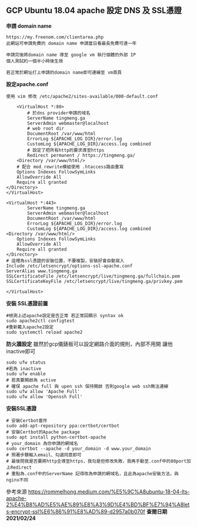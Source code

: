 ## GCP Ubuntu 18.04 apache 設定 DNS 及 SSL憑證

**申請 domain name**
```
https://my.freenom.com/clientarea.php
此網站可申請免費的 domain name 申請當日看最長免費可達一年

申請完後將domain name 導至 google vm 執行個體的外部 IP
個人測試約一個半小時後生效

若正常於網址打上申請的domain name即可連線至 vm首頁

```
**設定apache.conf**
```
使用 vim 修改 /etc/apache2/sites-available/000-default.conf

    <VirtualHost *:80>
        # 於dns provider申請的域名
        ServerName tingmeng.ga
        ServerAdmin webmaster@localhost
        # web root dir
        DocumentRoot /var/www/html
        ErrorLog ${APACHE_LOG_DIR}/error.log
        CustomLog ${APACHE_LOG_DIR}/access.log combined
        # 設定了把所有http的要求導至https
        Redirect permanent / https://tingmeng.ga/
    <Directory /var/www/html/>
    # 配合 mod_rewrite模組使用 .htaccess路由重寫
    Options Indexes FollowSymLinks
    AllowOverride All
    Require all granted
</Directory>
</VirtualHost>

<VirtualHost *:443>
        ServerName tingmeng.ga
        ServerAdmin webmaster@localhost
        DocumentRoot /var/www/html
        ErrorLog ${APACHE_LOG_DIR}/error.log
        CustomLog ${APACHE_LOG_DIR}/access.log combined
<Directory /var/www/html/>
    Options Indexes FollowSymLinks
    AllowOverride All
    Require all granted
</Directory>
# 這裡為ssl憑證的安裝位置，不要複製，安裝好會自動寫入
Include /etc/letsencrypt/options-ssl-apache.conf
ServerAlias www.tingmeng.ga
SSLCertificateFile /etc/letsencrypt/live/tingmeng.ga/fullchain.pem
SSLCertificateKeyFile /etc/letsencrypt/live/tingmeng.ga/privkey.pem

</VirtualHost>
```

**安裝 SSL憑證前置**
```
#檢測上述apache設定是否正常 若正常回顯示 syntax ok
sudo apache2ctl configtest
#重新戴入apache2設定
sudo systemctl reload apache2
```

**防火牆設定**
雖然於gcp儀錶板可以設定網路介面的規則，內部不用開 讓他inactive即可  
```
sudo ufw status
#若為 inactive  
sudo ufw enable
# 若真要開啟為 active
# 確保 apache full 與 upen ssh 保持開啟 否則google web ssh無法連線
sudo ufw allow 'Apache Full'
sudo ufw allow 'Openssh Full'
```

**安裝SSL憑證**
```
# 安裝Certbot套件
sudo add-apt-repository ppa:certbot/certbot
# 安裝Certbot的Apache package
sudo apt install python-certbot-apache
# your_domain 為你申請的網域名
sudo certbot --apache -d your_domain -d www.your_domain
# 照著步驟輸入email、勾選同意即可
# 最後問我是否要將http全導至https，我勾是但修改失敗，我再手動至.conf中的80port加上Redirect
# 重點為.conf中的ServerName 記得改為申請的網域名，且此為apache安裝方法，與nginx不同
```

參考來源
<https://rommelhong.medium.com/%E5%9C%A8ubuntu-18-04-lts-apache-2%E4%B8%AD%E5%AE%89%E8%A3%9D%E4%BD%BF%E7%94%A8lets-encrypt-ssl%E6%86%91%E8%AD%89-d2957a0b070f>
**查閱日期 2021/02/24**
